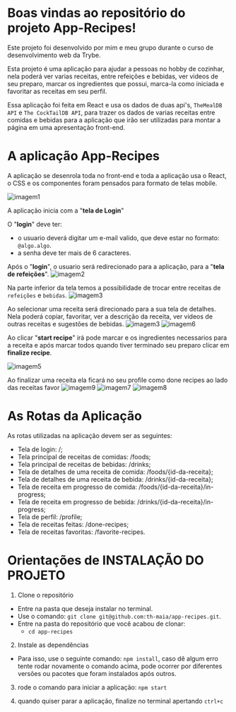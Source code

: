 # Boas vindas ao repositório do projeto App-Recipes!

Este projeto foi desenvolvido por mim e meu grupo durante o curso de desenvolvimento web da Trybe.

Esta projeto é uma aplicação para ajudar a pessoas no hobby de cozinhar, nela poderá ver varias receitas, entre refeições e bebidas, ver videos de seu preparo, marcar os ingredientes que possui, marca-la como iniciada e favoritar as receitas em seu perfil. 

Essa aplicação foi feita em React e usa os dados de duas api's, `TheMealDB API` e `The CockTailDB API`, para trazer os dados de varias receitas entre comidas e bebidas para a aplicação que irão ser utilizadas para montar a página em uma apresentação front-end.

# A aplicação App-Recipes
    

A aplicação se desenrola toda no front-end e toda a aplicação usa o React, o CSS e os componentes foram pensados para formato de telas mobile.

![imagem1](./assets/readme/imagem1.png)

A aplicação inicia com a "<strong>tela de Login</strong>"


O "<strong>login</strong>" deve ter:
- o usuario deverá digitar um e-mail valido, que deve estar no formato: `@algo.algo`.
- a senha deve ter mais de 6 caracteres.
 

Após o "<strong>login</strong>", o usuario será redirecionado para a aplicação, para a "<strong>tela de refeições</strong>".
![imagem2](./assets/readme/imagem2.png)

 
Na parte inferior da tela temos a possibilidade de trocar entre receitas de `refeições` e `bebidas`.
![imagem3](./assets/readme/imagem3.png)

Ao selecionar uma receita será direcionado para a sua tela de detalhes. Nela poderá copiar, favoritar, ver a descrição da receita, ver videos de outras receitas e sugestões de bebidas.
    ![imagem3](./assets/readme/imagem3.png)
    ![imagem6](./assets/readme/imagem6.png)

 
Ao clicar "<strong>start recipe</strong>" irá pode marcar e os ingredientes necessarios para a receita e após marcar todos quando tiver terminado seu preparo clicar em <strong>finalize recipe</strong>.

![imagem5](./assets/readme/imagem5.png)
 
 
Ao finalizar uma receita ela ficará no seu profile como done recipes ao lado das receitas favor 
    ![imagem9](./assets/readme/imagem9.png)
    ![imagem7](./assets/readme/imagem7.png)
    ![imagem8](./assets/readme/imagem8.png)
 
 
# As Rotas da Aplicação

As rotas utilizadas na aplicação devem ser as seguintes:

- Tela de login: /;
- Tela principal de receitas de comidas: /foods;
- Tela principal de receitas de bebidas: /drinks;
- Tela de detalhes de uma receita de comida: /foods/{id-da-receita};
- Tela de detalhes de uma receita de bebida: /drinks/{id-da-receita};
- Tela de receita em progresso de comida: /foods/{id-da-receita}/in-progress;
- Tela de receita em progresso de bebida: /drinks/{id-da-receita}/in-progress;
- Tela de perfil: /profile;
- Tela de receitas feitas: /done-recipes;
- Tela de receitas favoritas: /favorite-recipes.


# Orientações de INSTALAÇÃO DO PROJETO

  1. Clone o repositório
  - Entre na pasta que deseja instalar no terminal.
  - Use o comando: `git clone git@github.com:th-maia/app-recipes.git`.
  - Entre na pasta do repositório que você acabou de clonar:
    - `cd app-recipes`

  2. Instale as dependências

  - Para isso, use o seguinte comando: `npm install`, 
      caso dê algum erro tente rodar novamente o comando acima, pode ocorrer por diferentes versões ou pacotes que foram instalados após outros.
  
  3. rode o comando para iniciar a aplicação: `npm start`
 

  4. quando quiser parar a aplicação, finalize no terminal apertando `ctrl+c`

